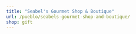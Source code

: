 ```yaml
---
title: "Seabel's Gourmet Shop & Boutique"
url: /pueblo/seabels-gourmet-shop-and-boutique/
shop: gift
---
```

